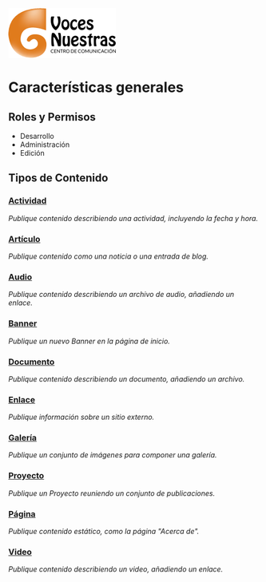 [![image](img/logo.png)](http://www.vocesnuestras.org/)

Características generales
========================================


Roles y Permisos
----------------------------------------

- Desarrollo
- Administración
- Edición


Tipos de Contenido
----------------------------------------

### [Actividad](http://www.vocesnuestras.org/node/add/actividad)

*Publique contenido describiendo una actividad, incluyendo la fecha y hora.*

### [Artículo](http://www.vocesnuestras.org/node/add/articulo)

*Publique contenido como una noticia o una entrada de blog.*

### [Audio](http://www.vocesnuestras.org/node/add/audio)

*Publique contenido describiendo un archivo de audio, añadiendo un enlace.*

### [Banner](http://www.vocesnuestras.org/node/add/banner)

*Publique un nuevo Banner en la página de inicio.*

### [Documento](http://www.vocesnuestras.org/node/add/documento)

*Publique contenido describiendo un documento, añadiendo un archivo.*

### [Enlace](http://www.vocesnuestras.org/node/add/enlace)

*Publique información sobre un sitio externo.*

### [Galería](http://www.vocesnuestras.org/node/add/galería)

*Publique un conjunto de imágenes para componer una galería.*

### [Proyecto](http://www.vocesnuestras.org/node/add/proyecto)

*Publique un Proyecto reuniendo un conjunto de publicaciones.*

### [Página](http://www.vocesnuestras.org/node/add/pagina)

*Publique contenido estático, como la página "Acerca de".*

### [Video](http://www.vocesnuestras.org/node/add/video)

*Publique contenido describiendo un video, añadiendo un enlace.*
